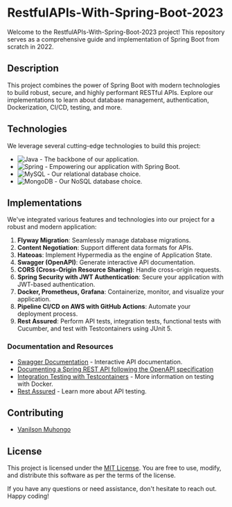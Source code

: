 # RestfulAPIs-With-Spring-Boot-2023

Welcome to the RestfulAPIs-With-Spring-Boot-2023 project! This repository serves as a comprehensive guide and implementation of Spring Boot from scratch in 2022.

## Description

This project combines the power of Spring Boot with modern technologies to build robust, secure, and highly performant RESTful APIs. Explore our implementations to learn about database management, authentication, Dockerization, CI/CD, testing, and more.

## Technologies

We leverage several cutting-edge technologies to build this project:

- ![Java](https://img.shields.io/badge/Java-ED8B00?style=for-the-badge&logo=java&logoColor=white) - The backbone of our application.
- ![Spring](https://img.shields.io/badge/Spring-6DB33F?style=for-the-badge&logo=spring&logoColor=white) - Empowering our application with Spring Boot.
- ![MySQL](https://img.shields.io/badge/MySQL-00000F?style=for-the-badge&logo=mysql&logoColor=white) - Our relational database choice.
- ![MongoDB](https://img.shields.io/badge/MongoDB-4EA94B?style=for-the-badge&logo=mongodb&logoColor=white) - Our NoSQL database choice.

## Implementations

We've integrated various features and technologies into our project for a robust and modern application:

1. **Flyway Migration**: Seamlessly manage database migrations.
2. **Content Negotiation**: Support different data formats for APIs.
3. **Hateoas**: Implement Hypermedia as the engine of Application State.
4. **Swagger (OpenAPI)**: Generate interactive API documentation.
5. **CORS (Cross-Origin Resource Sharing)**: Handle cross-origin requests.
6. **Spring Security with JWT Authentication**: Secure your application with JWT-based authentication.
7. **Docker, Prometheus, Grafana**: Containerize, monitor, and visualize your application.
8. **Pipeline CI/CD on AWS with GitHub Actions**: Automate your deployment process.
9. **Rest Assured**: Perform API tests, integration tests, functional tests with Cucumber, and test with Testcontainers using JUnit 5.

### Documentation and Resources

- [Swagger Documentation](http://localhost:8080/swagger-ui/index.html) - Interactive API documentation.
- [Documenting a Spring REST API following the OpenAPI specification](https://lankydan.dev/documenting-a-spring-rest-api-following-the-openapi-specification)
- [Integration Testing with Testcontainers](https://www.testcontainers.org/) - More information on testing with Docker.
- [Rest Assured](https://www.rest-assured.io) - Learn more about API testing.

## Contributing
- [Vanilson Muhongo](https://www.github.com/edsonwade)

## License

This project is licensed under the [MIT License](LICENSE). You are free to use, modify, and distribute this software as per the terms of the license.

If you have any questions or need assistance, don't hesitate to reach out. Happy coding!
